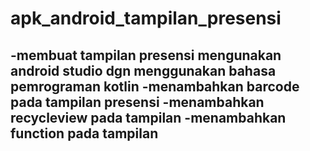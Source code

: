 # apk_android_tampilan_presensi
-membuat tampilan presensi mengunakan android studio dgn menggunakan bahasa pemrograman kotlin
-menambahkan barcode pada tampilan presensi
-menambahkan recycleview pada tampilan
-menambahkan function pada tampilan
-


